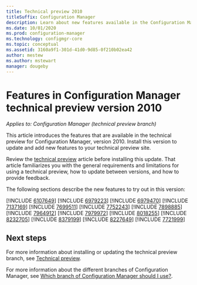 ```yaml
---
title: Technical preview 2010
titleSuffix: Configuration Manager
description: Learn about new features available in the Configuration Manager technical preview branch version 2010.
ms.date: 10/01/2020
ms.prod: configuration-manager
ms.technology: configmgr-core
ms.topic: conceptual
ms.assetid: 3160a9f1-301d-41d0-9d85-0f210b02ea42
author: mestew
ms.author: mstewart
manager: dougeby
---
```


# Features in Configuration Manager technical preview version 2010

*Applies to: Configuration Manager (technical preview branch)*

This article introduces the features that are available in the technical preview for Configuration Manager, version 2010. Install this version to update and add new features to your technical preview site.

Review the [technical preview](../technical-preview.md) article before installing this update. That article familiarizes you with the general requirements and limitations for using a technical preview, how to update between versions, and how to provide feedback.

The following sections describe the new features to try out in this version:

<!-- [!INCLUDE [Example feature name](includes/2010/1234567.md)] -->

[!INCLUDE [6107649](includes/2010/6107649.md)]
[!INCLUDE [6979223](includes/2010/6979223.md)]
[!INCLUDE [6979470](includes/2010/6979470.md)]
[!INCLUDE [7137169](includes/2010/7137169.md)]
[!INCLUDE [7699511](includes/2010/7699511.md)]
[!INCLUDE [7752243](includes/2010/7752243.md)]
[!INCLUDE [7898885](includes/2010/7898885.md)]
[!INCLUDE [7964912](includes/2010/7964912.md)]
[!INCLUDE [7979972](includes/2010/7979972.md)]
[!INCLUDE [8018255](includes/2010/8018255.md)]
[!INCLUDE [8232705](includes/2010/8232705.md)]
[!INCLUDE [8379199](includes/2010/8379199.md)]
[!INCLUDE [8227649](includes/2010/8227649.md)]
[!INCLUDE [7721999](includes/2010/7721999.md)]

<!--
## General known issues

[!INCLUDE [Azure AD authentication doesn't work](includes/2010/known-issue-7569264.md)]
-->

## Next steps

For more information about installing or updating the technical preview branch, see [Technical preview](../technical-preview.md).

For more information about the different branches of Configuration Manager, see [Which branch of Configuration Manager should I use?](../../understand/which-branch-should-i-use.md).
